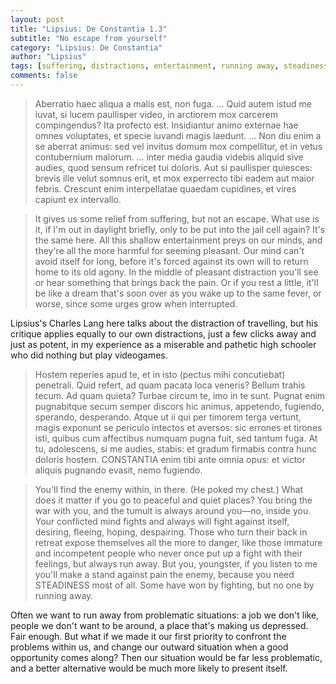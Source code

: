 ```yaml
---
layout: post
title: "Lipsius: De Constantia 1.3"
subtitle: "No escape from yourself"
category: "Lipsius: De Constantia"
author: "Lipsius"
tags: [suffering, distractions, entertainment, running away, steadiness, deal with it, war, addiction, tech]
comments: false
---
```


> Aberratio haec aliqua a malis est, non fuga. ... Quid autem istud me iuvat, si lucem paullisper video, in arctiorem mox carcerem compingendus? Ita profecto est. Insidiantur animo externae hae omnes voluptates, et specie iuvandi magis laedunt. ... Non diu enim a se aberrat animus: sed vel invitus domum mox compellitur, et in vetus contubernium malorum. ... inter media gaudia videbis aliquid sive audies, quod sensum refricet tui doloris. Aut si paullisper quiesces: brevis ille velut somnus erit, et mox experrecto tibi eadem aut maior febris. Crescunt enim interpellatae quaedam cupidines, et vires capiunt ex intervallo.

> It gives us some relief from suffering, but not an escape. What use is it, if I'm out in daylight briefly, only to be put into the jail cell again? It's the same here. All this shallow entertainment preys on our minds, and they're all the more harmful for seeming pleasant. Our mind can't avoid itself for long, before it's forced against its own will to return home to its old agony. In the middle of pleasant distraction you'll see or hear something that brings back the pain. Or if you rest a little, it'll be like a dream that's soon over as you wake up to the same fever, or worse, since some urges grow when interrupted.

Lipsius's Charles Lang here talks about the distraction of travelling, but his critique applies equally to our own distractions, just a few clicks away and just as potent, in my experience as a miserable and pathetic high schooler who did nothing but play videogames.

> Hostem reperies apud te, et in isto (pectus mihi concutiebat) penetrali. Quid refert, ad quam pacata loca veneris? Bellum trahis tecum. Ad quam quieta? Turbae circum te, imo in te sunt. Pugnat enim pugnabitque secum semper discors hic animus, appetendo, fugiendo, sperando, desperando. Atque ut ii qui per timorem terga vertunt, magis exponunt se periculo intectos et aversos: sic errones et tirones isti, quibus cum affectibus numquam pugna fuit, sed tantum fuga. At tu, adolescens, si me audies, stabis: et gradum firmabis contra hunc doloris hostem. CONSTANTIA enim tibi ante omnia opus: et victor aliquis pugnando evasit, nemo fugiendo.

> You'll find the enemy within, in there. (He poked my chest.) What does it matter if you go to peaceful and quiet places? You bring the war with you, and the tumult is always around you—no, inside you. Your conflicted mind fights and always will fight against itself, desiring, fleeing, hoping, despairing. Those who turn their back in retreat expose themselves all the more to danger, like those immature and incompetent people who never once put up a fight with their feelings, but always run away. But you, youngster, if you listen to me you'll make a stand against pain the enemy, because you need STEADINESS most of all. Some have won by fighting, but no one by running away.

Often we want to run away from problematic situations: a job we don't like, people we don't want to be around, a place that's making us depressed. Fair enough. But what if we made it our first priority to confront the problems within us, and change our outward situation when a good opportunity comes along? Then our situation would be far less problematic, and a better alternative would be much more likely to present itself.